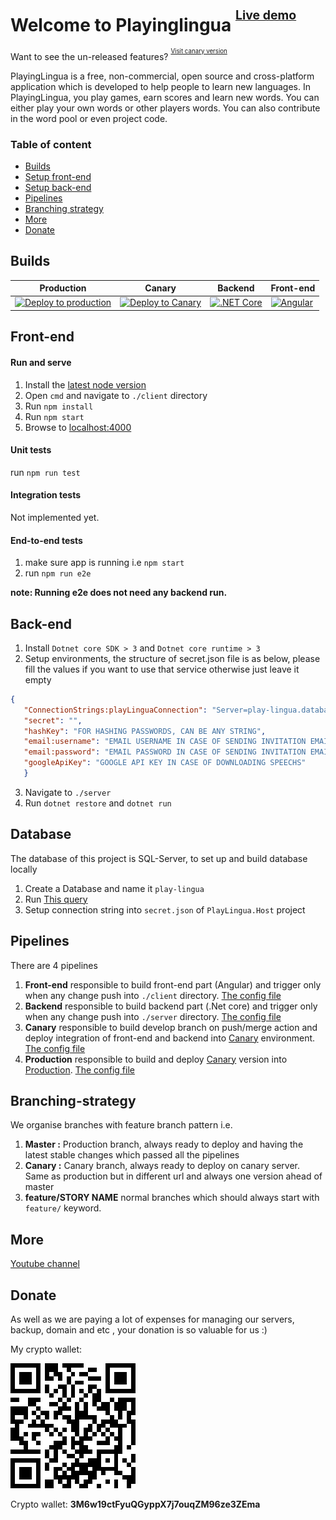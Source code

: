 # Welcome to Playinglingua <sup><sup>[Live demo](https://playinglingua.com/)</sup></sup> 
Want to see the un-released features? <sup><sup>[Visit canary version](http://canary.playinglingua.com/)</sup></sup>

PlayingLingua is a free, non-commercial, open source and cross-platform application which is developed to help people to learn new languages.
In PlayingLingua, you play games, earn scores and learn new words. You can either play your own words or other players words.
You can also contribute in the word pool or even project code.

### Table of content
* [Builds](#Builds)
* [Setup front-end](#front-end)
* [Setup back-end](#back-end)
* [Pipelines](#Pipelines)
* [Branching strategy](#Branching-strategy)
* [More](#More)
* [Donate](#Donate)

## Builds
| Production        | Canary           | Backend  | Front-end  |
| ------------- | ------------- | ----- | ----- | 
| [![Deploy to production](https://github.com/lingua-games/play-lingua/actions/workflows/deploy-eu.yml/badge.svg)](https://github.com/lingua-games/play-lingua/actions/workflows/deploy-eu.yml)      | [![Deploy to Canary](https://github.com/lingua-games/play-lingua/actions/workflows/deploy-canary.yml/badge.svg)](https://github.com/lingua-games/play-lingua/actions/workflows/deploy-canary.yml) | [![.NET Core](https://github.com/lingua-games/play-lingua/actions/workflows/dotnet-core.yml/badge.svg)](https://github.com/lingua-games/play-lingua/actions/workflows/dotnet-core.yml) | [![Angular](https://github.com/lingua-games/play-lingua/actions/workflows/Angular.yml/badge.svg)](https://github.com/lingua-games/play-lingua/actions/workflows/Angular.yml) | 

## Front-end
#### Run and serve 
1. Install the [latest node version](https://nodejs.org/en/)
2. Open `cmd` and navigate to `./client` directory
3. Run `npm install`
4. Run `npm start`
5. Browse to [localhost:4000](http://localhost:4000/)

#### Unit tests
run ``npm run test``
#### Integration tests
Not implemented yet.
#### End-to-end tests
1. make sure app is running i.e ``npm start``
2. run ``npm run e2e`` 

**note: Running e2e does not need any backend run.** 


## Back-end

1. Install ``Dotnet core SDK > 3`` and ``Dotnet core runtime > 3``
2. Setup environments, the structure of secret.json file is as below, please fill the values if you want to use that service otherwise just leave it empty

```json
{
   "ConnectionStrings:playLinguaConnection": "Server=play-lingua.database.windows.net;Database=play-lingua;User Id=SQL SERVER USERNAME;password=SQL SERVER PASSWORD;",
   "secret": "",
   "hashKey": "FOR HASHING PASSWORDS, CAN BE ANY STRING",
   "email:username": "EMAIL USERNAME IN CASE OF SENDING INVITATION EMAIL",
   "email:password": "EMAIL PASSWORD IN CASE OF SENDING INVITATION EMAIL",
   "googleApiKey": "GOOGLE API KEY IN CASE OF DOWNLOADING SPEECHS"
   }
   ```
3. Navigate to ``./server``
4. Run ``dotnet restore`` and ``dotnet run``

## Database
The database of this project is SQL-Server, to set up and build database locally
1. Create a Database and name it `play-lingua`
2. Run [This query](./sql-srcipts/script2_createSchema.sql)
3. Setup connection string into ``secret.json`` of ``PlayLingua.Host`` project

## Pipelines

There are 4 pipelines

1. **Front-end** responsible to build front-end part (Angular) and trigger only when any change push into ``./client`` directory. [The config file](./.github/workflows/Angular.yml)
2. **Backend** responsible to build backend part (.Net core) and trigger only when any change push into ``./server`` directory. [The config file](./.github/workflows/dotnet-core.yml)
3. **Canary** responsible to build develop branch on push/merge action and deploy integration of front-end and backend into [Canary](https://canary.playinglingua.com) environment. [The config file](./.github/workflows/canary.yml)
4. **Production** responsible to build and deploy [Canary](https://canary.playinglingua.com) version into [Production](https://playinglingua.com/). [The config file](./.github/workflows/deploy-eu.yml)

## Branching-strategy
We organise branches with feature branch pattern i.e. 
1. **Master :** Production branch, always ready to deploy and having the latest stable changes which passed all the pipelines 
2. **Canary :** Canary branch, always ready to deploy on canary server. Same as production but in different url and always one version ahead of master
3. **feature/STORY NAME** normal branches which should always start with ``feature/`` keyword. 
## More
[Youtube channel](https://www.youtube.com/user/vbhostir/videos)
 
## Donate
As well as we are paying a lot of expenses for managing our servers, backup, domain and etc , your donation is so valuable for us :)


My crypto wallet: 

![alt text](./client/src/assets/about-us/crypto-wallet.png)


[logo]: https://github.com/adam-p/markdown-here/raw/master/src/common/images/icon48.png "Logo Title Text 2"

Crypto wallet: **3M6w19ctFyuQGyppX7j7ouqZM96ze3ZEma**

